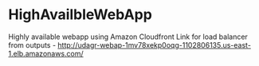 # HighAvailbleWebApp

Highly available webapp using Amazon Cloudfront
Link for load balancer from outputs - http://udagr-webap-1mv78xekp0oqg-1102806135.us-east-1.elb.amazonaws.com/
